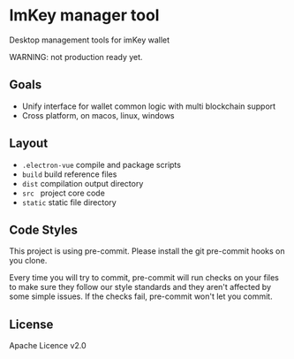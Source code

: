 # ImKey manager tool

Desktop management tools for imKey wallet

WARNING: not production ready yet.

## Goals
* Unify interface for wallet common logic with multi blockchain support
* Cross platform, on macos, linux, windows

## Layout
* `.electron-vue` compile and package scripts
* `build` build reference files
* `dist` compilation output directory
* `src ` project core code
* `static` static file directory

## Code Styles
This project is using pre-commit. Please install the git pre-commit hooks on you clone.

Every time you will try to commit, pre-commit will run checks on your files to make sure they follow our style standards
and they aren't affected by some simple issues. If the checks fail, pre-commit won't let you commit.

## License
Apache Licence v2.0
